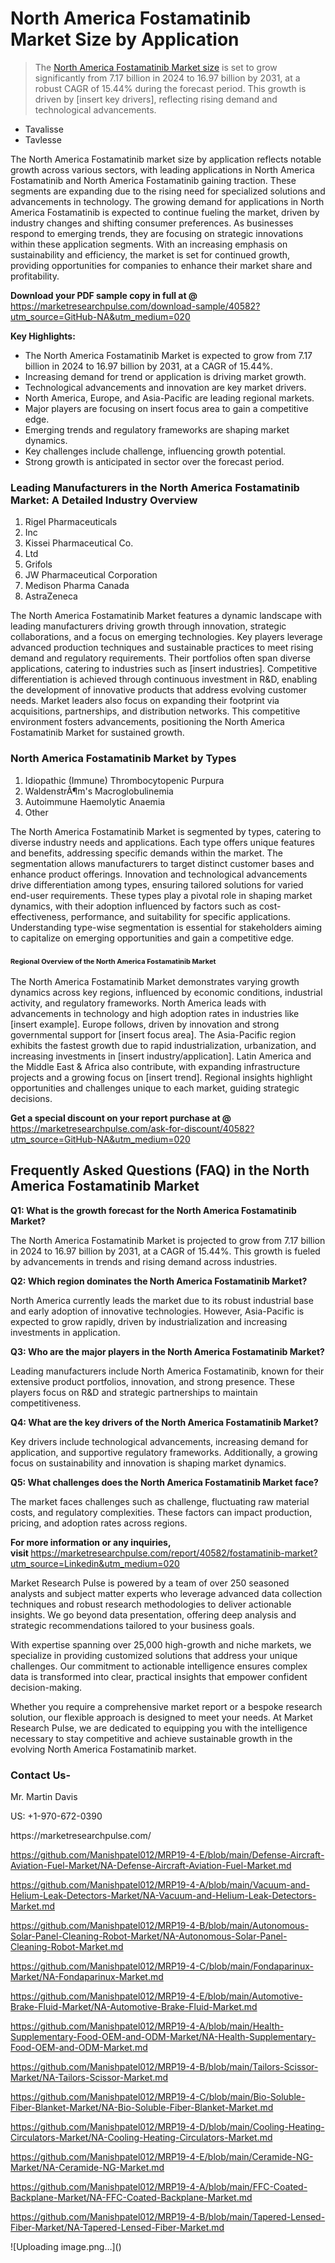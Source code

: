 <h1>North America Fostamatinib Market&nbsp;Size by Application</h1><blockquote><p>The <a href="https://marketresearchpulse.com/download-sample/40582?utm_source=GitHub-NA&amp;utm_medium=020">North America Fostamatinib Market size</a> is set to grow significantly from 7.17 billion in 2024 to 16.97 billion by 2031, at a robust CAGR of 15.44% during the forecast period. This growth is driven by [insert key drivers], reflecting rising demand and technological advancements.</p></blockquote><ul><li>Tavalisse<li> Tavlesse</li></ul><p>The North America Fostamatinib market size by application reflects notable growth across various sectors, with leading applications in North America Fostamatinib and North America Fostamatinib gaining traction. These segments are expanding due to the rising need for specialized solutions and advancements in technology. The growing demand for applications in North America Fostamatinib is expected to continue fueling the market, driven by industry changes and shifting consumer preferences. As businesses respond to emerging trends, they are focusing on strategic innovations within these application segments. With an increasing emphasis on sustainability and efficiency, the market is set for continued growth, providing opportunities for companies to enhance their market share and profitability.</p><p><strong>Download your PDF sample copy in full at @ </strong><a href="https://marketresearchpulse.com/download-sample/40582?utm_source=GitHub-NA&amp;utm_medium=020">https://marketresearchpulse.com/download-sample/40582?utm_source=GitHub-NA&amp;utm_medium=020</a></p><p><strong>Key Highlights: </strong></p><ul><li>The North America Fostamatinib Market is expected to grow from 7.17 billion in 2024 to 16.97 billion by 2031, at a CAGR of 15.44%.</li><li>Increasing demand for trend or application is driving market growth.</li><li>Technological advancements and innovation are key market drivers.</li><li>North America, Europe, and Asia-Pacific are leading regional markets.</li><li>Major players are focusing on insert focus area to gain a competitive edge.</li><li>Emerging trends and regulatory frameworks are shaping market dynamics.</li><li>Key challenges include challenge, influencing growth potential.</li><li>Strong growth is anticipated in sector over the forecast period.</li></ul><h3>Leading Manufacturers in the North America Fostamatinib Market: A Detailed Industry Overview</h3><ol><li>Rigel Pharmaceuticals</li><li>Inc</li><li>Kissei Pharmaceutical Co.</li><li>Ltd</li><li>Grifols</li><li>JW Pharmaceutical Corporation</li><li>Medison Pharma Canada</li><li>AstraZeneca</li></ol><div class="flex max-w-full flex-col flex-grow"><div class="min-h-8 text-message flex w-full flex-col items-end gap-2 whitespace-normal break-words [.text-message+&amp;]:mt-5" dir="auto" data-message-author-role="assistant" data-message-id="fd8432e4-4910-450d-b182-61b7bfb0a01f" data-message-model-slug="gpt-4o"><div class="flex w-full flex-col gap-1 empty:hidden first:pt-[3px]"><div class="markdown prose w-full break-words dark:prose-invert light"><p>The North America Fostamatinib Market features a dynamic landscape with leading manufacturers driving growth through innovation, strategic collaborations, and a focus on emerging technologies. Key players leverage advanced production techniques and sustainable practices to meet rising demand and regulatory requirements. Their portfolios often span diverse applications, catering to industries such as [insert industries]. Competitive differentiation is achieved through continuous investment in R&amp;D, enabling the development of innovative products that address evolving customer needs. Market leaders also focus on expanding their footprint via acquisitions, partnerships, and distribution networks. This competitive environment fosters advancements, positioning the North America Fostamatinib Market for sustained growth.</p></div></div></div></div><h3>North America Fostamatinib Market by Types</h3><ol><li>Idiopathic (Immune) Thrombocytopenic Purpura<li> WaldenstrÃ¶m's Macroglobulinemia<li> Autoimmune Haemolytic Anaemia<li> Other</li></ol><div class="flex max-w-full flex-col flex-grow"><div class="min-h-8 text-message flex w-full flex-col items-end gap-2 whitespace-normal break-words [.text-message+&amp;]:mt-5" dir="auto" data-message-author-role="assistant" data-message-id="084470be-0bb7-4664-bddf-5156b4f41249" data-message-model-slug="gpt-4o-mini"><div class="flex w-full flex-col gap-1 empty:hidden first:pt-[3px]"><div class="markdown prose w-full break-words dark:prose-invert light"><p>The North America Fostamatinib Market is segmented by types, catering to diverse industry needs and applications. Each type offers unique features and benefits, addressing specific demands within the market. The segmentation allows manufacturers to target distinct customer bases and enhance product offerings. Innovation and technological advancements drive differentiation among types, ensuring tailored solutions for varied end-user requirements. These types play a pivotal role in shaping market dynamics, with their adoption influenced by factors such as cost-effectiveness, performance, and suitability for specific applications. Understanding type-wise segmentation is essential for stakeholders aiming to capitalize on emerging opportunities and gain a competitive edge.</p></div></div></div></div><h3><span style="font-size: 11px;">Regional Overview of the North America Fostamatinib Market</span></h3><div class="flex max-w-full flex-col flex-grow"><div class="min-h-8 text-message flex w-full flex-col items-end gap-2 whitespace-normal break-words [.text-message+&amp;]:mt-5" dir="auto" data-message-author-role="assistant" data-message-id="e9038762-ce64-4e30-91c9-9bd413514231" data-message-model-slug="gpt-4o-mini"><div class="flex w-full flex-col gap-1 empty:hidden first:pt-[3px]"><div class="markdown prose w-full break-words dark:prose-invert light"><p>The North America Fostamatinib Market demonstrates varying growth dynamics across key regions, influenced by economic conditions, industrial activity, and regulatory frameworks. North America leads with advancements in technology and high adoption rates in industries like [insert example]. Europe follows, driven by innovation and strong governmental support for [insert focus area]. The Asia-Pacific region exhibits the fastest growth due to rapid industrialization, urbanization, and increasing investments in [insert industry/application]. Latin America and the Middle East &amp; Africa also contribute, with expanding infrastructure projects and a growing focus on [insert trend]. Regional insights highlight opportunities and challenges unique to each market, guiding strategic decisions.</p></div></div></div></div><p><strong>Get a special discount on your report purchase at @ </strong><a href="https://marketresearchpulse.com/ask-for-discount/40582?utm_source=GitHub-NA&amp;utm_medium=020">https://marketresearchpulse.com/ask-for-discount/40582?utm_source=GitHub-NA&amp;utm_medium=020</a></p><h2>Frequently Asked Questions (FAQ) in the North America Fostamatinib Market</h2><p><strong>Q1: What is the growth forecast for the North America Fostamatinib Market?</strong></p><p>The North America Fostamatinib Market is projected to grow from 7.17 billion in 2024 to 16.97 billion by 2031, at a CAGR of 15.44%. This growth is fueled by advancements in trends and rising demand across industries.</p><p><strong>Q2: Which region dominates the North America Fostamatinib Market?</strong></p><p>North America currently leads the market due to its robust industrial base and early adoption of innovative technologies. However, Asia-Pacific is expected to grow rapidly, driven by industrialization and increasing investments in application.</p><p><strong>Q3: Who are the major players in the North America Fostamatinib Market?</strong></p><p>Leading manufacturers include North America Fostamatinib, known for their extensive product portfolios, innovation, and strong presence. These players focus on R&amp;D and strategic partnerships to maintain competitiveness.</p><p><strong>Q4: What are the key drivers of the North America Fostamatinib Market?</strong></p><p>Key drivers include technological advancements, increasing demand for application, and supportive regulatory frameworks. Additionally, a growing focus on sustainability and innovation is shaping market dynamics.</p><p><strong>Q5: What challenges does the North America Fostamatinib Market face?</strong></p><p>The market faces challenges such as challenge, fluctuating raw material costs, and regulatory complexities. These factors can impact production, pricing, and adoption rates across regions.</p><p><strong>For more information or any inquiries, visit&nbsp;</strong><a href="https://marketresearchpulse.com/report/40582/fostamatinib-market?utm_source=Linkedin&utm_medium=020">https://marketresearchpulse.com/report/40582/fostamatinib-market?utm_source=Linkedin&utm_medium=020</a></p><p>Market Research Pulse is powered by a team of over 250 seasoned analysts and subject matter experts who leverage advanced data collection techniques and robust research methodologies to deliver actionable insights. We go beyond data presentation, offering deep analysis and strategic recommendations tailored to your business goals.</p><p>With expertise spanning over 25,000 high-growth and niche markets, we specialize in providing customized solutions that address your unique challenges. Our commitment to actionable intelligence ensures complex data is transformed into clear, practical insights that empower confident decision-making.</p><p>Whether you require a comprehensive market report or a bespoke research solution, our flexible approach is designed to meet your needs. At Market Research Pulse, we are dedicated to equipping you with the intelligence necessary to stay competitive and achieve sustainable growth in the evolving North America Fostamatinib market.</p><h3><strong>Contact Us-</strong></h3><p>Mr. Martin Davis</p><p>US: +1-970-672-0390</p><p>https://marketresearchpulse.com/</p><p><a href="https://github.com/Manishpatel012/MRP19-4-E/blob/main/Defense-Aircraft-Aviation-Fuel-Market/NA-Defense-Aircraft-Aviation-Fuel-Market.md">https://github.com/Manishpatel012/MRP19-4-E/blob/main/Defense-Aircraft-Aviation-Fuel-Market/NA-Defense-Aircraft-Aviation-Fuel-Market.md</a></p><p><a href="https://github.com/Manishpatel012/MRP19-4-A/blob/main/Vacuum-and-Helium-Leak-Detectors-Market/NA-Vacuum-and-Helium-Leak-Detectors-Market.md">https://github.com/Manishpatel012/MRP19-4-A/blob/main/Vacuum-and-Helium-Leak-Detectors-Market/NA-Vacuum-and-Helium-Leak-Detectors-Market.md</a></p><p><a href="https://github.com/Manishpatel012/MRP19-4-B/blob/main/Autonomous-Solar-Panel-Cleaning-Robot-Market/NA-Autonomous-Solar-Panel-Cleaning-Robot-Market.md">https://github.com/Manishpatel012/MRP19-4-B/blob/main/Autonomous-Solar-Panel-Cleaning-Robot-Market/NA-Autonomous-Solar-Panel-Cleaning-Robot-Market.md</a></p><p><a href="https://github.com/Manishpatel012/MRP19-4-C/blob/main/Fondaparinux-Market/NA-Fondaparinux-Market.md">https://github.com/Manishpatel012/MRP19-4-C/blob/main/Fondaparinux-Market/NA-Fondaparinux-Market.md</a></p><p><a href="https://github.com/Manishpatel012/MRP19-4-E/blob/main/Automotive-Brake-Fluid-Market/NA-Automotive-Brake-Fluid-Market.md">https://github.com/Manishpatel012/MRP19-4-E/blob/main/Automotive-Brake-Fluid-Market/NA-Automotive-Brake-Fluid-Market.md</a></p><p><a href="https://github.com/Manishpatel012/MRP19-4-A/blob/main/Health-Supplementary-Food-OEM-and-ODM-Market/NA-Health-Supplementary-Food-OEM-and-ODM-Market.md">https://github.com/Manishpatel012/MRP19-4-A/blob/main/Health-Supplementary-Food-OEM-and-ODM-Market/NA-Health-Supplementary-Food-OEM-and-ODM-Market.md</a></p><p><a href="https://github.com/Manishpatel012/MRP19-4-B/blob/main/Tailors-Scissor-Market/NA-Tailors-Scissor-Market.md">https://github.com/Manishpatel012/MRP19-4-B/blob/main/Tailors-Scissor-Market/NA-Tailors-Scissor-Market.md</a></p><p><a href="https://github.com/Manishpatel012/MRP19-4-C/blob/main/Bio-Soluble-Fiber-Blanket-Market/NA-Bio-Soluble-Fiber-Blanket-Market.md">https://github.com/Manishpatel012/MRP19-4-C/blob/main/Bio-Soluble-Fiber-Blanket-Market/NA-Bio-Soluble-Fiber-Blanket-Market.md</a></p><p><a href="https://github.com/Manishpatel012/MRP19-4-D/blob/main/Cooling-Heating-Circulators-Market/NA-Cooling-Heating-Circulators-Market.md">https://github.com/Manishpatel012/MRP19-4-D/blob/main/Cooling-Heating-Circulators-Market/NA-Cooling-Heating-Circulators-Market.md</a></p><p><a href="https://github.com/Manishpatel012/MRP19-4-E/blob/main/Ceramide-NG-Market/NA-Ceramide-NG-Market.md">https://github.com/Manishpatel012/MRP19-4-E/blob/main/Ceramide-NG-Market/NA-Ceramide-NG-Market.md</a></p><p><a href="https://github.com/Manishpatel012/MRP19-4-A/blob/main/FFC-Coated-Backplane-Market/NA-FFC-Coated-Backplane-Market.md">https://github.com/Manishpatel012/MRP19-4-A/blob/main/FFC-Coated-Backplane-Market/NA-FFC-Coated-Backplane-Market.md</a></p><p><a href="https://github.com/Manishpatel012/MRP19-4-B/blob/main/Tapered-Lensed-Fiber-Market/NA-Tapered-Lensed-Fiber-Market.md">https://github.com/Manishpatel012/MRP19-4-B/blob/main/Tapered-Lensed-Fiber-Market/NA-Tapered-Lensed-Fiber-Market.md</a></p>
![Uploading image.png…]()
